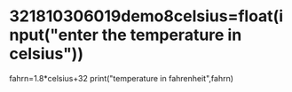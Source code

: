 # 321810306019demo8celsius=float(input("enter the temperature in celsius"))
fahrn=1.8*celsius+32
print("temperature in fahrenheit",fahrn)
